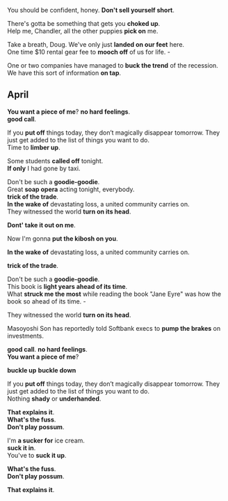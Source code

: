 

You should be confident, honey. **Don't sell yourself short**.   

There's gotta be something that gets you **choked up**.  
Help me, Chandler, all the other puppies **pick on** me.  

Take a breath, Doug. We've only just **landed on our feet** here.  
One time $10 rental gear fee to **mooch off** of us for life. -  

One or two companies have managed to **buck the trend** of the recession. 
We have this sort of information **on tap**.  

## April 

**You want a piece of me**? 
**no hard feelings**.  
**good call**. 

If you **put off** things today, they don’t magically disappear tomorrow. They just get added to the list of things you want to do.  
Time to **limber up**.  

Some students **called off** tonight.  
**If only** I had gone by taxi.  

Don't be such a **goodie-goodie**.  
Great **soap opera** acting tonight, everybody.  
**trick of the trade**.  
**In the wake of** devastating loss, a united community carries on.  
They witnessed the world **turn on its head**.  


**Dont' take it out on me**.  

Now I'm gonna **put the kibosh on you**.  

**In the wake of** devastating loss, a united community carries on.  

**trick of the trade**.  

Don't be such a **goodie-goodie**.  
This book is **light years ahead of its time**.  
What **struck me the most** while reading the book "Jane Eyre" was how the book so ahead of its time. -  

They witnessed the world **turn on its head**.  


Masoyoshi Son has reportedly told Softbank execs to **pump the brakes** on investments.  

**good call**. 
**no hard feelings**.  
**You want a piece of me**? 

**buckle up**
**buckle down**  

If you **put off** things today, they don’t magically disappear tomorrow. They just get added to the list of things you want to do.  
Nothing **shady** or **underhanded**.  


**That explains it**.  
**What's the fuss**.  
**Don't play possum**.  

I'm **a sucker for** ice cream.  
**suck it in**.  
You've to **suck it up**.  

**What's the fuss**.  
**Don't play possum**.  

**That explains it**.  

